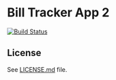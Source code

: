 Bill Tracker App 2
==========================
[![Build Status](https://travis-ci.org/compumike08/bill_tracker_app2.svg?branch=master)](https://travis-ci.org/compumike08/bill_tracker_app2)

## License
See [LICENSE.md](LICENSE.md) file.
